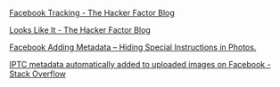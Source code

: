 
[Facebook Tracking - The Hacker Factor Blog](https://www.hackerfactor.com/blog/index.php?/archives/726-Facebook-Tracking.html)

[Looks Like It - The Hacker Factor Blog](https://www.hackerfactor.com/blog/?/archives/432-Looks-Like-It.html)

[Facebook Adding Metadata – Hiding Special Instructions in Photos.](https://snapwonders.com/resources/facebook-adding-metadata-hiding-special-instructions-in-photos)

[IPTC metadata automatically added to uploaded images on Facebook - Stack Overflow](https://stackoverflow.com/questions/31120222/iptc-metadata-automatically-added-to-uploaded-images-on-facebook)
